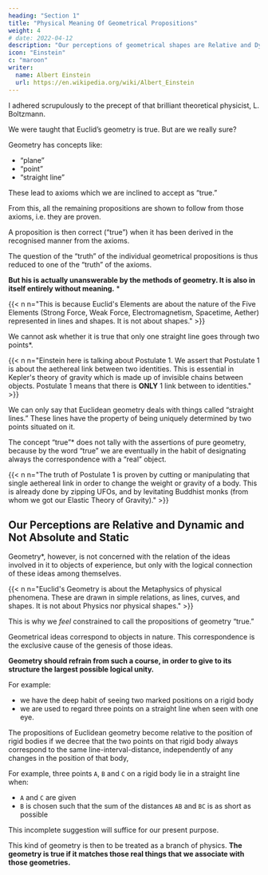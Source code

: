 ```yaml
---
heading: "Section 1"
title: "Physical Meaning Of Geometrical Propositions"
weight: 4
# date: 2022-04-12
description: "Our perceptions of geometrical shapes are Relative and Dynamic and Not Absolute and Static"
icon: "Einstein"
c: "maroon"
writer:
  name: Albert Einstein
  url: https://en.wikipedia.org/wiki/Albert_Einstein
---
```




I adhered scrupulously to the precept of that brilliant theoretical physicist, L. Boltzmann. 

<!-- Theory of the Specific Heat of Solid Bodies, and the
fundamental idea of the General Theory of Relativity.
During the interval 1909 to 1911 Einstein occupied the post of Professor Extraordinarius at the University of Zurich, afterwards being appointed to the University of Prague, Bohemia, where he remained as Professor Ordinarius until 1912. In the latter year Professor Einstein accepted a similar chair at the Polytechnikum, Zurich, and continued his activities there until 1914, when he received a call to the Prussian Academy of Science, Berlin, as successor to Van’t Hoff.

Professor Einstein is able to devote himself
freely to his studies at the Berlin Academy, and
it was here that he succeeded in completing his
work on the General Theory of Relativity (1915–
17). Professor Einstein also lectures on various
special branches of physics at the University of
Berlin, and, in addition, he is Director of the
Institute * for Physical Research of the Kaiser
Wilhelm Gesellschaft.
Professor Einstein has been twice married.
His first wife, whom he married at Berne in 1903,
was a fellow-student from Serbia. There were
two sons of this marriage, both of whom are liv-
ing in Zurich, the elder being sixteen years of age.
Recently Professor Einstein married a widowed
cousin, with whom he is now living in Berlin.

IN presenting this translation to the English-
reading public, it is hardly necessary for me
to enlarge on the Author’s prefatory remarks,
except to draw attention to those additions to the
book which do not appear in the original.
At my request, Professor Einstein kindly sup-
plied me with a portrait of himself, by one of
Germany’s most celebrated artists. Appendix III,
on “The Experimental Confirmation of the Gen-
eral Theory of Relativity,” has been written
specially for this translation. Apart from these
valuable additions to the book, I have included
a biographical note on the Author, and, at the
end of the book, an Index and a list of English
references to the subject. This list, which is
more suggestive than exhaustive, is intended as
a guide to those readers who wish to pursue the
subject farther.

of the Imperial College, for their kindness in
reading through the manuscript, for helpful
criticism, and for numerous suggestions. I owe
an expression of thanks also to Messrs. Methuen
for their ready counsel and advice, and for the
care they have bestowed on the work during the
course of its publication. -->


We were taught that Euclid’s geometry is true. But are we really sure?

Geometry has concepts like:
- “plane”
- “point”
- “straight line”

These lead to axioms which we are inclined to accept as “true.” 

From this, all the remaining propositions are shown to follow from those axioms, i.e. they are proven. 

A proposition is then correct (“true”) when it has been derived in the recognised manner from the axioms. 

The question of the “truth” of the individual geometrical propositions is thus reduced to one of the “truth” of the axioms. 

**But his is actually unanswerable by the methods of geometry. It is also in itself entirely without meaning.** *


{{< n n="This is because Euclid's Elements are about the nature of the Five Elements (Strong Force, Weak Force, Electromagnetism, Spacetime, Aether) represented in lines and shapes. It is not about shapes." >}}


We cannot ask whether it is true that only one straight line goes through two points*. 

{{< n n="Einstein here is talking about Postulate 1. We assert that Postulate 1 is about the aethereal link between two identities. This is essential in Kepler's theory of gravity which is made up of invisible chains between objects. Postulate 1 means that there is **ONLY** 1 link between to identities." >}}


We can only say that Euclidean geometry deals with things called “straight lines.” These lines have the property of being uniquely determined by two points situated on it.


The concept “true”* does not tally with the assertions of pure geometry, because by the word “true” we are eventually in the habit of designating always the correspondence with a “real” object.

{{< n n="The truth of Postulate 1 is proven by cutting or manipulating that single aethereal link in order to change the weight or  gravity of a body. This is already done by zipping UFOs, and by levitating Buddhist monks (from whom we got our Elastic Theory of Gravity)." >}}



## Our Perceptions are Relative and Dynamic and Not Absolute and Static

Geometry*, however, is not concerned with the relation of the ideas involved in it to objects of experience, but only with the logical connection of these ideas among themselves.

{{< n n="Euclid's Geometry is about the Metaphysics of physical phenomena. These are drawn in simple relations, as lines, curves, and shapes. It is not about Physics nor physical shapes." >}}



This is why we *feel* constrained to call the propositions of geometry “true.” 

Geometrical ideas correspond to objects in nature. This correspondence is the exclusive cause of the genesis of those ideas. 

**Geometry should refrain from such a course, in order to give to its structure the largest possible logical unity.** 

For example:
- we have the deep habit of seeing two marked positions on a rigid body
- we are used to regard three points on a straight line when seen with one eye. 

<!-- If, in pursuance of our habit of thought, we now supplement the propositions of Euclidean geometry by the single proposition that two points on a rigid body  -->
The propositions of Euclidean geometry become relative <!--  then resolve themselves into propositions on the possible relative --> to the position of rigid bodies if we decree that the two points on that rigid body always correspond to the same line-interval-distance, independently of any changes in the position of that body, 

<!-- This means that a natural object is associated also with a straight line.  -->

For example, three points `A`, `B` and `C` on a rigid body lie in a straight line when:
- `A` and `C` are given
- `B` is chosen such that the sum of the distances `AB` and `BC` is as short as possible

This incomplete suggestion will suffice for our present purpose.

This kind of geometry is then to be treated as a branch of physics. **The geometry is true if it matches those real things that we associate with those geometries.** 

<!-- We can now legitimately ask as to the “truth” of geometrical propositions interpreted
in this way, since we are justified in asking whether
these propositions are satisfied for those real things
we have associated with the geometrical ideas.  -->

<!-- In less exact terms we can express this by saying
that by the “truth” of a geometrical proposition
in this sense we understand its validity for a con-
struction with ruler and compasses.

Of course the conviction of the “truth” of geometrical propositions in this sense is founded
exclusively on rather incomplete experience. 

For the present we shall assume the “truth” of the
geometrical propositions, then at a later stage
(in the general theory of relativity) we shall see that this “truth” is limited, and we shall consider the extent of its limitation. -->